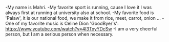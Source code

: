 -My name is Mahri.
-My favorite sport is running, cause I love it I was always first at running at university also at school.
-My favorite food is 'Palaw', it is our national food, we make it from rice, meet, carrot, onion ...
-One of my favorite music is Celine Dion 'GoodBye/'s': https://www.youtube.com/watch?v=4I3TxyYDcSw
-I am a very cheerful person, but I am a serious person when necessary.
